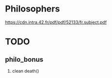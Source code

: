 # Philosophers
https://cdn.intra.42.fr/pdf/pdf/52133/fr.subject.pdf

# TODO

## philo_bonus

1. clean death()

